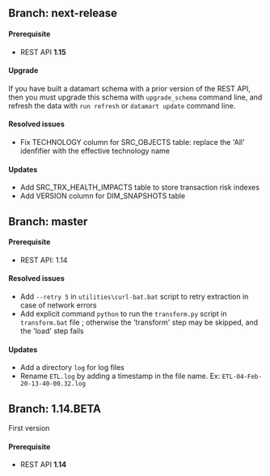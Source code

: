 
## Branch: next-release

#### Prerequisite

- REST API **1.15**<br>

#### Upgrade

If you have built a datamart schema with a prior version of the REST API, then you must upgrade this schema with ```upgrade_schema``` command line, and refresh the data with ```run refresh``` or ```datamart update``` command line.

#### Resolved issues
 - Fix TECHNOLOGY column for SRC_OBJECTS table: replace the 'All' idenfifier with the effective technology name

#### Updates 
 - Add SRC_TRX_HEALTH_IMPACTS table to store transaction risk indexes
 - Add VERSION column for DIM_SNAPSHOTS table
 
## Branch: master

#### Prerequisite

- REST API: 1.14

#### Resolved issues
 - Add ```--retry 5``` in ```utilities\curl-bat.bat``` script to retry extraction in case of network errors
 - Add explicit command ```python``` to run the ```transform.py``` script in ```transform.bat``` file ; otherwise the 'transform' step may be skipped, and the 'load' step fails
 
#### Updates 
 - Add a directory ```log``` for log files
 - Rename ```ETL.log``` by adding a timestamp in the file name. Ex: ```ETL-04-Feb-20-13-40-00.32.log```
 
## Branch: 1.14.BETA

First version

#### Prerequisite

- REST API  **1.14**

